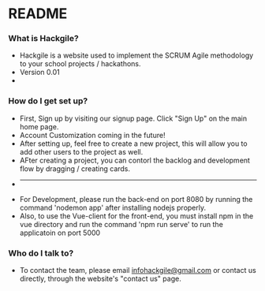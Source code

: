 # README #



### What is Hackgile? ###

* Hackgile is a website used to implement the SCRUM Agile methodology to your school projects / hackathons.
* Version 0.01
* 

### How do I get set up? ###

* First, Sign up by visiting our signup page. Click "Sign Up" on the main home page.
* Account Customization coming in the future!
* After setting up, feel free to create a new project, this will allow you to add other users to the project as well.
* AFter creating a project, you can contorl the backlog and development flow by dragging / creating cards. 
* ---------
* For Development, please run the back-end on port 8080 by running the command 'nodemon app' after installing nodejs properly.
* Also, to use the Vue-client for the front-end, you must install npm in the vue directory and run the command 'npm run serve' to run the applicatoin on port 5000


### Who do I talk to? ###

* To contact the team, please email infohackgile@gmail.com or contact us directly, through the website's "contact us" page.
